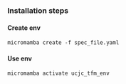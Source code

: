 ### Installation steps
#### Create env
```script
micromamba create -f spec_file.yaml
```
#### Use env
```script
micromamba activate ucjc_tfm_env
```

